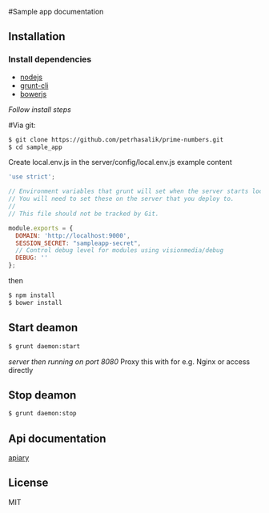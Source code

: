 #Sample app documentation


## Installation

### Install dependencies
  * [nodejs](http://nodejs.org/)
  * [grunt-cli](http://gruntjs.com/getting-started)
  * [bowerjs](http://bower.io/)
  
_Follow install steps_
  

#Via git:


```bash
$ git clone https://github.com/petrhasalik/prime-numbers.git
$ cd sample_app
```

Create local.env.js in the server/config/local.env.js
example content
```javascript
'use strict';

// Environment variables that grunt will set when the server starts locally. This is used for your API keys, secrets, etc.
// You will need to set these on the server that you deploy to.
//
// This file should not be tracked by Git.

module.exports = {
  DOMAIN: 'http://localhost:9000',
  SESSION_SECRET: "sampleapp-secret",
  // Control debug level for modules using visionmedia/debug
  DEBUG: ''
};
```

then

```bash
$ npm install 
$ bower install
```

## Start deamon

```bash
$ grunt daemon:start
```
_server then running on port 8080_
Proxy this with for e.g. Nginx or access directly

## Stop deamon

```bash
$ grunt daemon:stop
```

## Api documentation
[apiary](http://docs.sampleapp1.apiary.io/)

## License

MIT